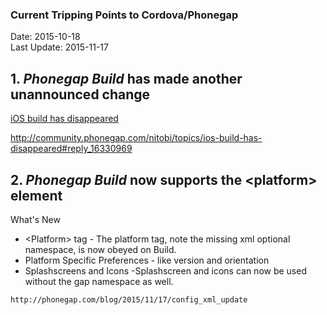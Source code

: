 ### Current Tripping Points to Cordova/Phonegap ###
Date: 2015-10-18<br>
Last Update: 2015-11-17

## 1. *Phonegap Build* has made another unannounced change ##

<a href=http://community.phonegap.com/nitobi/topics/ios-build-has-disappeared>iOS build has disappeared</a>

http://community.phonegap.com/nitobi/topics/ios-build-has-disappeared#reply_16330969

## 2. *Phonegap Build* now supports the &lt;platform&gt; element ##

What's New

   * &lt;Platform&gt; tag - The platform tag, note the missing xml optional namespace, is now obeyed on Build.
   * Platform Specific Preferences - like version and orientation
   *  Splashscreens and Icons -Splashscreen and icons can now be used without the gap namespace as well. 

    http://phonegap.com/blog/2015/11/17/config_xml_update